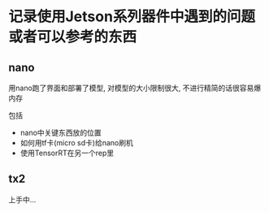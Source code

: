 # 记录使用Jetson系列器件中遇到的问题或者可以参考的东西

## nano

用nano跑了界面和部署了模型, 对模型的大小限制很大, 不进行精简的话很容易爆内存

包括
* nano中关键东西放的位置
* 如何用tf卡(micro sd卡)给nano刷机
* 使用TensorRT在另一个rep里
## tx2

上手中...